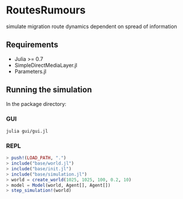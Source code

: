 # RoutesRumours
simulate migration route dynamics dependent on spread of information

## Requirements

* Julia >= 0.7
* SimpleDirectMediaLayer.jl 
* Parameters.jl

## Running the simulation

In the package directory:

### GUI

```
julia gui/gui.jl
```

### REPL

```julia
> push!(LOAD_PATH, ".")
> include("base/world.jl")
> include("base/init.jl")
> include("base/simulation.jl")
> world = create_world(1025, 1025, 100, 0.2, 10)
> model = Model(world, Agent[], Agent[])
> step_simulation!(world)
```
